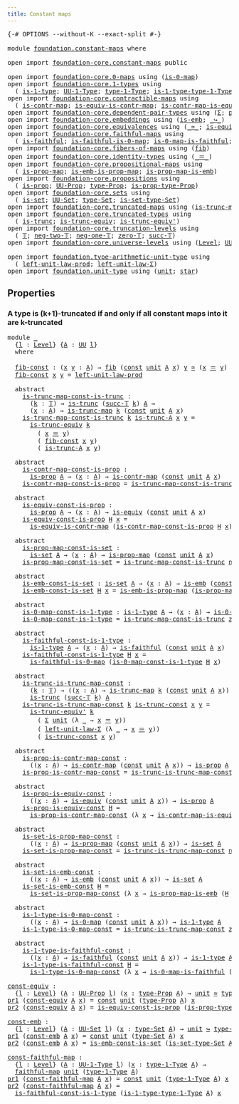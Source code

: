 ```yaml
---
title: Constant maps
---
```


<pre class="Agda"><a id="39" class="Symbol">{-#</a> <a id="43" class="Keyword">OPTIONS</a> <a id="51" class="Pragma">--without-K</a> <a id="63" class="Pragma">--exact-split</a> <a id="77" class="Symbol">#-}</a>

<a id="82" class="Keyword">module</a> <a id="89" href="foundation.constant-maps.html" class="Module">foundation.constant-maps</a> <a id="114" class="Keyword">where</a>

<a id="121" class="Keyword">open</a> <a id="126" class="Keyword">import</a> <a id="133" href="foundation-core.constant-maps.html" class="Module">foundation-core.constant-maps</a> <a id="163" class="Keyword">public</a>

<a id="171" class="Keyword">open</a> <a id="176" class="Keyword">import</a> <a id="183" href="foundation-core.0-maps.html" class="Module">foundation-core.0-maps</a> <a id="206" class="Keyword">using</a> <a id="212" class="Symbol">(</a><a id="213" href="foundation-core.0-maps.html#1181" class="Function">is-0-map</a><a id="221" class="Symbol">)</a>
<a id="223" class="Keyword">open</a> <a id="228" class="Keyword">import</a> <a id="235" href="foundation-core.1-types.html" class="Module">foundation-core.1-types</a> <a id="259" class="Keyword">using</a>
  <a id="267" class="Symbol">(</a> <a id="269" href="foundation-core.1-types.html#668" class="Function">is-1-type</a><a id="278" class="Symbol">;</a> <a id="280" href="foundation-core.1-types.html#734" class="Function">UU-1-Type</a><a id="289" class="Symbol">;</a> <a id="291" href="foundation-core.1-types.html#806" class="Function">type-1-Type</a><a id="302" class="Symbol">;</a> <a id="304" href="foundation-core.1-types.html#883" class="Function">is-1-type-type-1-Type</a><a id="325" class="Symbol">)</a>
<a id="327" class="Keyword">open</a> <a id="332" class="Keyword">import</a> <a id="339" href="foundation-core.contractible-maps.html" class="Module">foundation-core.contractible-maps</a> <a id="373" class="Keyword">using</a>
  <a id="381" class="Symbol">(</a> <a id="383" href="foundation-core.contractible-maps.html#1477" class="Function">is-contr-map</a><a id="395" class="Symbol">;</a> <a id="397" href="foundation-core.contractible-maps.html#2380" class="Function">is-equiv-is-contr-map</a><a id="418" class="Symbol">;</a> <a id="420" href="foundation-core.contractible-maps.html#3861" class="Function">is-contr-map-is-equiv</a><a id="441" class="Symbol">)</a>
<a id="443" class="Keyword">open</a> <a id="448" class="Keyword">import</a> <a id="455" href="foundation-core.dependent-pair-types.html" class="Module">foundation-core.dependent-pair-types</a> <a id="492" class="Keyword">using</a> <a id="498" class="Symbol">(</a><a id="499" href="foundation-core.dependent-pair-types.html#515" class="Record">Σ</a><a id="500" class="Symbol">;</a> <a id="502" href="foundation-core.dependent-pair-types.html#588" class="InductiveConstructor">pair</a><a id="506" class="Symbol">;</a> <a id="508" href="foundation-core.dependent-pair-types.html#605" class="Field">pr1</a><a id="511" class="Symbol">;</a> <a id="513" href="foundation-core.dependent-pair-types.html#617" class="Field">pr2</a><a id="516" class="Symbol">)</a>
<a id="518" class="Keyword">open</a> <a id="523" class="Keyword">import</a> <a id="530" href="foundation-core.embeddings.html" class="Module">foundation-core.embeddings</a> <a id="557" class="Keyword">using</a> <a id="563" class="Symbol">(</a><a id="564" href="foundation-core.embeddings.html#992" class="Function">is-emb</a><a id="570" class="Symbol">;</a> <a id="572" href="foundation-core.embeddings.html#1074" class="Function Operator">_↪_</a><a id="575" class="Symbol">)</a>
<a id="577" class="Keyword">open</a> <a id="582" class="Keyword">import</a> <a id="589" href="foundation-core.equivalences.html" class="Module">foundation-core.equivalences</a> <a id="618" class="Keyword">using</a> <a id="624" class="Symbol">(</a><a id="625" href="foundation-core.equivalences.html#1621" class="Function Operator">_≃_</a><a id="628" class="Symbol">;</a> <a id="630" href="foundation-core.equivalences.html#1556" class="Function">is-equiv</a><a id="638" class="Symbol">)</a>
<a id="640" class="Keyword">open</a> <a id="645" class="Keyword">import</a> <a id="652" href="foundation-core.faithful-maps.html" class="Module">foundation-core.faithful-maps</a> <a id="682" class="Keyword">using</a>
  <a id="690" class="Symbol">(</a> <a id="692" href="foundation-core.faithful-maps.html#1690" class="Function">is-faithful</a><a id="703" class="Symbol">;</a> <a id="705" href="foundation-core.faithful-maps.html#3777" class="Function">is-faithful-is-0-map</a><a id="725" class="Symbol">;</a> <a id="727" href="foundation-core.faithful-maps.html#3608" class="Function">is-0-map-is-faithful</a><a id="747" class="Symbol">;</a> <a id="749" href="foundation-core.faithful-maps.html#1780" class="Function">faithful-map</a><a id="761" class="Symbol">)</a>
<a id="763" class="Keyword">open</a> <a id="768" class="Keyword">import</a> <a id="775" href="foundation-core.fibers-of-maps.html" class="Module">foundation-core.fibers-of-maps</a> <a id="806" class="Keyword">using</a> <a id="812" class="Symbol">(</a><a id="813" href="foundation-core.fibers-of-maps.html#942" class="Function">fib</a><a id="816" class="Symbol">)</a>
<a id="818" class="Keyword">open</a> <a id="823" class="Keyword">import</a> <a id="830" href="foundation-core.identity-types.html" class="Module">foundation-core.identity-types</a> <a id="861" class="Keyword">using</a> <a id="867" class="Symbol">(</a><a id="868" href="foundation-core.identity-types.html#1865" class="Function Operator">_＝_</a><a id="871" class="Symbol">)</a>
<a id="873" class="Keyword">open</a> <a id="878" class="Keyword">import</a> <a id="885" href="foundation-core.propositional-maps.html" class="Module">foundation-core.propositional-maps</a> <a id="920" class="Keyword">using</a>
  <a id="928" class="Symbol">(</a> <a id="930" href="foundation-core.propositional-maps.html#1263" class="Function">is-prop-map</a><a id="941" class="Symbol">;</a> <a id="943" href="foundation-core.propositional-maps.html#1537" class="Function">is-emb-is-prop-map</a><a id="961" class="Symbol">;</a> <a id="963" href="foundation-core.propositional-maps.html#1879" class="Function">is-prop-map-is-emb</a><a id="981" class="Symbol">)</a>
<a id="983" class="Keyword">open</a> <a id="988" class="Keyword">import</a> <a id="995" href="foundation-core.propositions.html" class="Module">foundation-core.propositions</a> <a id="1024" class="Keyword">using</a>
  <a id="1032" class="Symbol">(</a> <a id="1034" href="foundation-core.propositions.html#1309" class="Function">is-prop</a><a id="1041" class="Symbol">;</a> <a id="1043" href="foundation-core.propositions.html#1393" class="Function">UU-Prop</a><a id="1050" class="Symbol">;</a> <a id="1052" href="foundation-core.propositions.html#1495" class="Function">type-Prop</a><a id="1061" class="Symbol">;</a> <a id="1063" href="foundation-core.propositions.html#1562" class="Function">is-prop-type-Prop</a><a id="1080" class="Symbol">)</a>
<a id="1082" class="Keyword">open</a> <a id="1087" class="Keyword">import</a> <a id="1094" href="foundation-core.sets.html" class="Module">foundation-core.sets</a> <a id="1115" class="Keyword">using</a>
  <a id="1123" class="Symbol">(</a> <a id="1125" href="foundation-core.sets.html#1113" class="Function">is-set</a><a id="1131" class="Symbol">;</a> <a id="1133" href="foundation-core.sets.html#1190" class="Function">UU-Set</a><a id="1139" class="Symbol">;</a> <a id="1141" href="foundation-core.sets.html#1304" class="Function">type-Set</a><a id="1149" class="Symbol">;</a> <a id="1151" href="foundation-core.sets.html#1355" class="Function">is-set-type-Set</a><a id="1166" class="Symbol">)</a>
<a id="1168" class="Keyword">open</a> <a id="1173" class="Keyword">import</a> <a id="1180" href="foundation-core.truncated-maps.html" class="Module">foundation-core.truncated-maps</a> <a id="1211" class="Keyword">using</a> <a id="1217" class="Symbol">(</a><a id="1218" href="foundation-core.truncated-maps.html#1887" class="Function">is-trunc-map</a><a id="1230" class="Symbol">)</a>
<a id="1232" class="Keyword">open</a> <a id="1237" class="Keyword">import</a> <a id="1244" href="foundation-core.truncated-types.html" class="Module">foundation-core.truncated-types</a> <a id="1276" class="Keyword">using</a>
  <a id="1284" class="Symbol">(</a> <a id="1286" href="foundation-core.truncated-types.html#1741" class="Function">is-trunc</a><a id="1294" class="Symbol">;</a> <a id="1296" href="foundation-core.truncated-types.html#4391" class="Function">is-trunc-equiv</a><a id="1310" class="Symbol">;</a> <a id="1312" href="foundation-core.truncated-types.html#4918" class="Function">is-trunc-equiv&#39;</a><a id="1327" class="Symbol">)</a>
<a id="1329" class="Keyword">open</a> <a id="1334" class="Keyword">import</a> <a id="1341" href="foundation-core.truncation-levels.html" class="Module">foundation-core.truncation-levels</a> <a id="1375" class="Keyword">using</a>
  <a id="1383" class="Symbol">(</a> <a id="1385" href="foundation-core.truncation-levels.html#395" class="Datatype">𝕋</a><a id="1386" class="Symbol">;</a> <a id="1388" href="foundation-core.truncation-levels.html#416" class="InductiveConstructor">neg-two-𝕋</a><a id="1397" class="Symbol">;</a> <a id="1399" href="foundation-core.truncation-levels.html#448" class="Function">neg-one-𝕋</a><a id="1408" class="Symbol">;</a> <a id="1410" href="foundation-core.truncation-levels.html#492" class="Function">zero-𝕋</a><a id="1416" class="Symbol">;</a> <a id="1418" href="foundation-core.truncation-levels.html#432" class="InductiveConstructor">succ-𝕋</a><a id="1424" class="Symbol">)</a>
<a id="1426" class="Keyword">open</a> <a id="1431" class="Keyword">import</a> <a id="1438" href="foundation-core.universe-levels.html" class="Module">foundation-core.universe-levels</a> <a id="1470" class="Keyword">using</a> <a id="1476" class="Symbol">(</a><a id="1477" href="Agda.Primitive.html#597" class="Postulate">Level</a><a id="1482" class="Symbol">;</a> <a id="1484" href="foundation-core.universe-levels.html#235" class="Primitive">UU</a><a id="1486" class="Symbol">)</a>

<a id="1489" class="Keyword">open</a> <a id="1494" class="Keyword">import</a> <a id="1501" href="foundation.type-arithmetic-unit-type.html" class="Module">foundation.type-arithmetic-unit-type</a> <a id="1538" class="Keyword">using</a>
  <a id="1546" class="Symbol">(</a> <a id="1548" href="foundation.type-arithmetic-unit-type.html#2941" class="Function">left-unit-law-prod</a><a id="1566" class="Symbol">;</a> <a id="1568" href="foundation.type-arithmetic-unit-type.html#1551" class="Function">left-unit-law-Σ</a><a id="1583" class="Symbol">)</a>
<a id="1585" class="Keyword">open</a> <a id="1590" class="Keyword">import</a> <a id="1597" href="foundation.unit-type.html" class="Module">foundation.unit-type</a> <a id="1618" class="Keyword">using</a> <a id="1624" class="Symbol">(</a><a id="1625" href="foundation.unit-type.html#1084" class="Datatype">unit</a><a id="1629" class="Symbol">;</a> <a id="1631" href="foundation.unit-type.html#1108" class="InductiveConstructor">star</a><a id="1635" class="Symbol">)</a>
</pre>
## Properties

### A type is (k+1)-truncated if and only if all constant maps into it are k-truncated

<pre class="Agda"><a id="1753" class="Keyword">module</a> <a id="1760" href="foundation.constant-maps.html#1760" class="Module">_</a>
  <a id="1764" class="Symbol">{</a><a id="1765" href="foundation.constant-maps.html#1765" class="Bound">l</a> <a id="1767" class="Symbol">:</a> <a id="1769" href="Agda.Primitive.html#597" class="Postulate">Level</a><a id="1774" class="Symbol">}</a> <a id="1776" class="Symbol">{</a><a id="1777" href="foundation.constant-maps.html#1777" class="Bound">A</a> <a id="1779" class="Symbol">:</a> <a id="1781" href="foundation-core.universe-levels.html#235" class="Primitive">UU</a> <a id="1784" href="foundation.constant-maps.html#1765" class="Bound">l</a><a id="1785" class="Symbol">}</a>
  <a id="1789" class="Keyword">where</a>

  <a id="1798" href="foundation.constant-maps.html#1798" class="Function">fib-const</a> <a id="1808" class="Symbol">:</a> <a id="1810" class="Symbol">(</a><a id="1811" href="foundation.constant-maps.html#1811" class="Bound">x</a> <a id="1813" href="foundation.constant-maps.html#1813" class="Bound">y</a> <a id="1815" class="Symbol">:</a> <a id="1817" href="foundation.constant-maps.html#1777" class="Bound">A</a><a id="1818" class="Symbol">)</a> <a id="1820" class="Symbol">→</a> <a id="1822" href="foundation-core.fibers-of-maps.html#942" class="Function">fib</a> <a id="1826" class="Symbol">(</a><a id="1827" href="foundation-core.constant-maps.html#216" class="Function">const</a> <a id="1833" href="foundation.unit-type.html#1084" class="Datatype">unit</a> <a id="1838" href="foundation.constant-maps.html#1777" class="Bound">A</a> <a id="1840" href="foundation.constant-maps.html#1811" class="Bound">x</a><a id="1841" class="Symbol">)</a> <a id="1843" href="foundation.constant-maps.html#1813" class="Bound">y</a> <a id="1845" href="foundation-core.equivalences.html#1621" class="Function Operator">≃</a> <a id="1847" class="Symbol">(</a><a id="1848" href="foundation.constant-maps.html#1811" class="Bound">x</a> <a id="1850" href="foundation-core.identity-types.html#1865" class="Function Operator">＝</a> <a id="1852" href="foundation.constant-maps.html#1813" class="Bound">y</a><a id="1853" class="Symbol">)</a>
  <a id="1857" href="foundation.constant-maps.html#1798" class="Function">fib-const</a> <a id="1867" href="foundation.constant-maps.html#1867" class="Bound">x</a> <a id="1869" href="foundation.constant-maps.html#1869" class="Bound">y</a> <a id="1871" class="Symbol">=</a> <a id="1873" href="foundation.type-arithmetic-unit-type.html#2941" class="Function">left-unit-law-prod</a>

  <a id="1895" class="Keyword">abstract</a>
    <a id="1908" href="foundation.constant-maps.html#1908" class="Function">is-trunc-map-const-is-trunc</a> <a id="1936" class="Symbol">:</a>
      <a id="1944" class="Symbol">(</a><a id="1945" href="foundation.constant-maps.html#1945" class="Bound">k</a> <a id="1947" class="Symbol">:</a> <a id="1949" href="foundation-core.truncation-levels.html#395" class="Datatype">𝕋</a><a id="1950" class="Symbol">)</a> <a id="1952" class="Symbol">→</a> <a id="1954" href="foundation-core.truncated-types.html#1741" class="Function">is-trunc</a> <a id="1963" class="Symbol">(</a><a id="1964" href="foundation-core.truncation-levels.html#432" class="InductiveConstructor">succ-𝕋</a> <a id="1971" href="foundation.constant-maps.html#1945" class="Bound">k</a><a id="1972" class="Symbol">)</a> <a id="1974" href="foundation.constant-maps.html#1777" class="Bound">A</a> <a id="1976" class="Symbol">→</a>
      <a id="1984" class="Symbol">(</a><a id="1985" href="foundation.constant-maps.html#1985" class="Bound">x</a> <a id="1987" class="Symbol">:</a> <a id="1989" href="foundation.constant-maps.html#1777" class="Bound">A</a><a id="1990" class="Symbol">)</a> <a id="1992" class="Symbol">→</a> <a id="1994" href="foundation-core.truncated-maps.html#1887" class="Function">is-trunc-map</a> <a id="2007" href="foundation.constant-maps.html#1945" class="Bound">k</a> <a id="2009" class="Symbol">(</a><a id="2010" href="foundation-core.constant-maps.html#216" class="Function">const</a> <a id="2016" href="foundation.unit-type.html#1084" class="Datatype">unit</a> <a id="2021" href="foundation.constant-maps.html#1777" class="Bound">A</a> <a id="2023" href="foundation.constant-maps.html#1985" class="Bound">x</a><a id="2024" class="Symbol">)</a>
    <a id="2030" href="foundation.constant-maps.html#1908" class="Function">is-trunc-map-const-is-trunc</a> <a id="2058" href="foundation.constant-maps.html#2058" class="Bound">k</a> <a id="2060" href="foundation.constant-maps.html#2060" class="Bound">is-trunc-A</a> <a id="2071" href="foundation.constant-maps.html#2071" class="Bound">x</a> <a id="2073" href="foundation.constant-maps.html#2073" class="Bound">y</a> <a id="2075" class="Symbol">=</a>
      <a id="2083" href="foundation-core.truncated-types.html#4391" class="Function">is-trunc-equiv</a> <a id="2098" href="foundation.constant-maps.html#2058" class="Bound">k</a>
        <a id="2108" class="Symbol">(</a> <a id="2110" href="foundation.constant-maps.html#2071" class="Bound">x</a> <a id="2112" href="foundation-core.identity-types.html#1865" class="Function Operator">＝</a> <a id="2114" href="foundation.constant-maps.html#2073" class="Bound">y</a><a id="2115" class="Symbol">)</a>
        <a id="2125" class="Symbol">(</a> <a id="2127" href="foundation.constant-maps.html#1798" class="Function">fib-const</a> <a id="2137" href="foundation.constant-maps.html#2071" class="Bound">x</a> <a id="2139" href="foundation.constant-maps.html#2073" class="Bound">y</a><a id="2140" class="Symbol">)</a>
        <a id="2150" class="Symbol">(</a> <a id="2152" href="foundation.constant-maps.html#2060" class="Bound">is-trunc-A</a> <a id="2163" href="foundation.constant-maps.html#2071" class="Bound">x</a> <a id="2165" href="foundation.constant-maps.html#2073" class="Bound">y</a><a id="2166" class="Symbol">)</a>

  <a id="2171" class="Keyword">abstract</a>
    <a id="2184" href="foundation.constant-maps.html#2184" class="Function">is-contr-map-const-is-prop</a> <a id="2211" class="Symbol">:</a>
      <a id="2219" href="foundation-core.propositions.html#1309" class="Function">is-prop</a> <a id="2227" href="foundation.constant-maps.html#1777" class="Bound">A</a> <a id="2229" class="Symbol">→</a> <a id="2231" class="Symbol">(</a><a id="2232" href="foundation.constant-maps.html#2232" class="Bound">x</a> <a id="2234" class="Symbol">:</a> <a id="2236" href="foundation.constant-maps.html#1777" class="Bound">A</a><a id="2237" class="Symbol">)</a> <a id="2239" class="Symbol">→</a> <a id="2241" href="foundation-core.contractible-maps.html#1477" class="Function">is-contr-map</a> <a id="2254" class="Symbol">(</a><a id="2255" href="foundation-core.constant-maps.html#216" class="Function">const</a> <a id="2261" href="foundation.unit-type.html#1084" class="Datatype">unit</a> <a id="2266" href="foundation.constant-maps.html#1777" class="Bound">A</a> <a id="2268" href="foundation.constant-maps.html#2232" class="Bound">x</a><a id="2269" class="Symbol">)</a>
    <a id="2275" href="foundation.constant-maps.html#2184" class="Function">is-contr-map-const-is-prop</a> <a id="2302" class="Symbol">=</a> <a id="2304" href="foundation.constant-maps.html#1908" class="Function">is-trunc-map-const-is-trunc</a> <a id="2332" href="foundation-core.truncation-levels.html#416" class="InductiveConstructor">neg-two-𝕋</a>

  <a id="2345" class="Keyword">abstract</a>
    <a id="2358" href="foundation.constant-maps.html#2358" class="Function">is-equiv-const-is-prop</a> <a id="2381" class="Symbol">:</a>
      <a id="2389" href="foundation-core.propositions.html#1309" class="Function">is-prop</a> <a id="2397" href="foundation.constant-maps.html#1777" class="Bound">A</a> <a id="2399" class="Symbol">→</a> <a id="2401" class="Symbol">(</a><a id="2402" href="foundation.constant-maps.html#2402" class="Bound">x</a> <a id="2404" class="Symbol">:</a> <a id="2406" href="foundation.constant-maps.html#1777" class="Bound">A</a><a id="2407" class="Symbol">)</a> <a id="2409" class="Symbol">→</a> <a id="2411" href="foundation-core.equivalences.html#1556" class="Function">is-equiv</a> <a id="2420" class="Symbol">(</a><a id="2421" href="foundation-core.constant-maps.html#216" class="Function">const</a> <a id="2427" href="foundation.unit-type.html#1084" class="Datatype">unit</a> <a id="2432" href="foundation.constant-maps.html#1777" class="Bound">A</a> <a id="2434" href="foundation.constant-maps.html#2402" class="Bound">x</a><a id="2435" class="Symbol">)</a>
    <a id="2441" href="foundation.constant-maps.html#2358" class="Function">is-equiv-const-is-prop</a> <a id="2464" href="foundation.constant-maps.html#2464" class="Bound">H</a> <a id="2466" href="foundation.constant-maps.html#2466" class="Bound">x</a> <a id="2468" class="Symbol">=</a>
      <a id="2476" href="foundation-core.contractible-maps.html#2380" class="Function">is-equiv-is-contr-map</a> <a id="2498" class="Symbol">(</a><a id="2499" href="foundation.constant-maps.html#2184" class="Function">is-contr-map-const-is-prop</a> <a id="2526" href="foundation.constant-maps.html#2464" class="Bound">H</a> <a id="2528" href="foundation.constant-maps.html#2466" class="Bound">x</a><a id="2529" class="Symbol">)</a>

  <a id="2534" class="Keyword">abstract</a>
    <a id="2547" href="foundation.constant-maps.html#2547" class="Function">is-prop-map-const-is-set</a> <a id="2572" class="Symbol">:</a>
      <a id="2580" href="foundation-core.sets.html#1113" class="Function">is-set</a> <a id="2587" href="foundation.constant-maps.html#1777" class="Bound">A</a> <a id="2589" class="Symbol">→</a> <a id="2591" class="Symbol">(</a><a id="2592" href="foundation.constant-maps.html#2592" class="Bound">x</a> <a id="2594" class="Symbol">:</a> <a id="2596" href="foundation.constant-maps.html#1777" class="Bound">A</a><a id="2597" class="Symbol">)</a> <a id="2599" class="Symbol">→</a> <a id="2601" href="foundation-core.propositional-maps.html#1263" class="Function">is-prop-map</a> <a id="2613" class="Symbol">(</a><a id="2614" href="foundation-core.constant-maps.html#216" class="Function">const</a> <a id="2620" href="foundation.unit-type.html#1084" class="Datatype">unit</a> <a id="2625" href="foundation.constant-maps.html#1777" class="Bound">A</a> <a id="2627" href="foundation.constant-maps.html#2592" class="Bound">x</a><a id="2628" class="Symbol">)</a>
    <a id="2634" href="foundation.constant-maps.html#2547" class="Function">is-prop-map-const-is-set</a> <a id="2659" class="Symbol">=</a> <a id="2661" href="foundation.constant-maps.html#1908" class="Function">is-trunc-map-const-is-trunc</a> <a id="2689" href="foundation-core.truncation-levels.html#448" class="Function">neg-one-𝕋</a>

  <a id="2702" class="Keyword">abstract</a>
    <a id="2715" href="foundation.constant-maps.html#2715" class="Function">is-emb-const-is-set</a> <a id="2735" class="Symbol">:</a> <a id="2737" href="foundation-core.sets.html#1113" class="Function">is-set</a> <a id="2744" href="foundation.constant-maps.html#1777" class="Bound">A</a> <a id="2746" class="Symbol">→</a> <a id="2748" class="Symbol">(</a><a id="2749" href="foundation.constant-maps.html#2749" class="Bound">x</a> <a id="2751" class="Symbol">:</a> <a id="2753" href="foundation.constant-maps.html#1777" class="Bound">A</a><a id="2754" class="Symbol">)</a> <a id="2756" class="Symbol">→</a> <a id="2758" href="foundation-core.embeddings.html#992" class="Function">is-emb</a> <a id="2765" class="Symbol">(</a><a id="2766" href="foundation-core.constant-maps.html#216" class="Function">const</a> <a id="2772" href="foundation.unit-type.html#1084" class="Datatype">unit</a> <a id="2777" href="foundation.constant-maps.html#1777" class="Bound">A</a> <a id="2779" href="foundation.constant-maps.html#2749" class="Bound">x</a><a id="2780" class="Symbol">)</a>
    <a id="2786" href="foundation.constant-maps.html#2715" class="Function">is-emb-const-is-set</a> <a id="2806" href="foundation.constant-maps.html#2806" class="Bound">H</a> <a id="2808" href="foundation.constant-maps.html#2808" class="Bound">x</a> <a id="2810" class="Symbol">=</a> <a id="2812" href="foundation-core.propositional-maps.html#1537" class="Function">is-emb-is-prop-map</a> <a id="2831" class="Symbol">(</a><a id="2832" href="foundation.constant-maps.html#2547" class="Function">is-prop-map-const-is-set</a> <a id="2857" href="foundation.constant-maps.html#2806" class="Bound">H</a> <a id="2859" href="foundation.constant-maps.html#2808" class="Bound">x</a><a id="2860" class="Symbol">)</a>

  <a id="2865" class="Keyword">abstract</a>
    <a id="2878" href="foundation.constant-maps.html#2878" class="Function">is-0-map-const-is-1-type</a> <a id="2903" class="Symbol">:</a> <a id="2905" href="foundation-core.1-types.html#668" class="Function">is-1-type</a> <a id="2915" href="foundation.constant-maps.html#1777" class="Bound">A</a> <a id="2917" class="Symbol">→</a> <a id="2919" class="Symbol">(</a><a id="2920" href="foundation.constant-maps.html#2920" class="Bound">x</a> <a id="2922" class="Symbol">:</a> <a id="2924" href="foundation.constant-maps.html#1777" class="Bound">A</a><a id="2925" class="Symbol">)</a> <a id="2927" class="Symbol">→</a> <a id="2929" href="foundation-core.0-maps.html#1181" class="Function">is-0-map</a> <a id="2938" class="Symbol">(</a><a id="2939" href="foundation-core.constant-maps.html#216" class="Function">const</a> <a id="2945" href="foundation.unit-type.html#1084" class="Datatype">unit</a> <a id="2950" href="foundation.constant-maps.html#1777" class="Bound">A</a> <a id="2952" href="foundation.constant-maps.html#2920" class="Bound">x</a><a id="2953" class="Symbol">)</a>
    <a id="2959" href="foundation.constant-maps.html#2878" class="Function">is-0-map-const-is-1-type</a> <a id="2984" class="Symbol">=</a> <a id="2986" href="foundation.constant-maps.html#1908" class="Function">is-trunc-map-const-is-trunc</a> <a id="3014" href="foundation-core.truncation-levels.html#492" class="Function">zero-𝕋</a>

  <a id="3024" class="Keyword">abstract</a>
    <a id="3037" href="foundation.constant-maps.html#3037" class="Function">is-faithful-const-is-1-type</a> <a id="3065" class="Symbol">:</a>
      <a id="3073" href="foundation-core.1-types.html#668" class="Function">is-1-type</a> <a id="3083" href="foundation.constant-maps.html#1777" class="Bound">A</a> <a id="3085" class="Symbol">→</a> <a id="3087" class="Symbol">(</a><a id="3088" href="foundation.constant-maps.html#3088" class="Bound">x</a> <a id="3090" class="Symbol">:</a> <a id="3092" href="foundation.constant-maps.html#1777" class="Bound">A</a><a id="3093" class="Symbol">)</a> <a id="3095" class="Symbol">→</a> <a id="3097" href="foundation-core.faithful-maps.html#1690" class="Function">is-faithful</a> <a id="3109" class="Symbol">(</a><a id="3110" href="foundation-core.constant-maps.html#216" class="Function">const</a> <a id="3116" href="foundation.unit-type.html#1084" class="Datatype">unit</a> <a id="3121" href="foundation.constant-maps.html#1777" class="Bound">A</a> <a id="3123" href="foundation.constant-maps.html#3088" class="Bound">x</a><a id="3124" class="Symbol">)</a>
    <a id="3130" href="foundation.constant-maps.html#3037" class="Function">is-faithful-const-is-1-type</a> <a id="3158" href="foundation.constant-maps.html#3158" class="Bound">H</a> <a id="3160" href="foundation.constant-maps.html#3160" class="Bound">x</a> <a id="3162" class="Symbol">=</a>
      <a id="3170" href="foundation-core.faithful-maps.html#3777" class="Function">is-faithful-is-0-map</a> <a id="3191" class="Symbol">(</a><a id="3192" href="foundation.constant-maps.html#2878" class="Function">is-0-map-const-is-1-type</a> <a id="3217" href="foundation.constant-maps.html#3158" class="Bound">H</a> <a id="3219" href="foundation.constant-maps.html#3160" class="Bound">x</a><a id="3220" class="Symbol">)</a>

  <a id="3225" class="Keyword">abstract</a>
    <a id="3238" href="foundation.constant-maps.html#3238" class="Function">is-trunc-is-trunc-map-const</a> <a id="3266" class="Symbol">:</a>
      <a id="3274" class="Symbol">(</a><a id="3275" href="foundation.constant-maps.html#3275" class="Bound">k</a> <a id="3277" class="Symbol">:</a> <a id="3279" href="foundation-core.truncation-levels.html#395" class="Datatype">𝕋</a><a id="3280" class="Symbol">)</a> <a id="3282" class="Symbol">→</a> <a id="3284" class="Symbol">((</a><a id="3286" href="foundation.constant-maps.html#3286" class="Bound">x</a> <a id="3288" class="Symbol">:</a> <a id="3290" href="foundation.constant-maps.html#1777" class="Bound">A</a><a id="3291" class="Symbol">)</a> <a id="3293" class="Symbol">→</a> <a id="3295" href="foundation-core.truncated-maps.html#1887" class="Function">is-trunc-map</a> <a id="3308" href="foundation.constant-maps.html#3275" class="Bound">k</a> <a id="3310" class="Symbol">(</a><a id="3311" href="foundation-core.constant-maps.html#216" class="Function">const</a> <a id="3317" href="foundation.unit-type.html#1084" class="Datatype">unit</a> <a id="3322" href="foundation.constant-maps.html#1777" class="Bound">A</a> <a id="3324" href="foundation.constant-maps.html#3286" class="Bound">x</a><a id="3325" class="Symbol">))</a> <a id="3328" class="Symbol">→</a>
      <a id="3336" href="foundation-core.truncated-types.html#1741" class="Function">is-trunc</a> <a id="3345" class="Symbol">(</a><a id="3346" href="foundation-core.truncation-levels.html#432" class="InductiveConstructor">succ-𝕋</a> <a id="3353" href="foundation.constant-maps.html#3275" class="Bound">k</a><a id="3354" class="Symbol">)</a> <a id="3356" href="foundation.constant-maps.html#1777" class="Bound">A</a>
    <a id="3362" href="foundation.constant-maps.html#3238" class="Function">is-trunc-is-trunc-map-const</a> <a id="3390" href="foundation.constant-maps.html#3390" class="Bound">k</a> <a id="3392" href="foundation.constant-maps.html#3392" class="Bound">is-trunc-const</a> <a id="3407" href="foundation.constant-maps.html#3407" class="Bound">x</a> <a id="3409" href="foundation.constant-maps.html#3409" class="Bound">y</a> <a id="3411" class="Symbol">=</a>
      <a id="3419" href="foundation-core.truncated-types.html#4918" class="Function">is-trunc-equiv&#39;</a> <a id="3435" href="foundation.constant-maps.html#3390" class="Bound">k</a>
        <a id="3445" class="Symbol">(</a> <a id="3447" href="foundation-core.dependent-pair-types.html#515" class="Record">Σ</a> <a id="3449" href="foundation.unit-type.html#1084" class="Datatype">unit</a> <a id="3454" class="Symbol">(λ</a> <a id="3457" href="foundation.constant-maps.html#3457" class="Bound">_</a> <a id="3459" class="Symbol">→</a> <a id="3461" href="foundation.constant-maps.html#3407" class="Bound">x</a> <a id="3463" href="foundation-core.identity-types.html#1865" class="Function Operator">＝</a> <a id="3465" href="foundation.constant-maps.html#3409" class="Bound">y</a><a id="3466" class="Symbol">))</a>
        <a id="3477" class="Symbol">(</a> <a id="3479" href="foundation.type-arithmetic-unit-type.html#1551" class="Function">left-unit-law-Σ</a> <a id="3495" class="Symbol">(λ</a> <a id="3498" href="foundation.constant-maps.html#3498" class="Bound">_</a> <a id="3500" class="Symbol">→</a> <a id="3502" href="foundation.constant-maps.html#3407" class="Bound">x</a> <a id="3504" href="foundation-core.identity-types.html#1865" class="Function Operator">＝</a> <a id="3506" href="foundation.constant-maps.html#3409" class="Bound">y</a><a id="3507" class="Symbol">))</a>
        <a id="3518" class="Symbol">(</a> <a id="3520" href="foundation.constant-maps.html#3392" class="Bound">is-trunc-const</a> <a id="3535" href="foundation.constant-maps.html#3407" class="Bound">x</a> <a id="3537" href="foundation.constant-maps.html#3409" class="Bound">y</a><a id="3538" class="Symbol">)</a>

  <a id="3543" class="Keyword">abstract</a>
    <a id="3556" href="foundation.constant-maps.html#3556" class="Function">is-prop-is-contr-map-const</a> <a id="3583" class="Symbol">:</a>
      <a id="3591" class="Symbol">((</a><a id="3593" href="foundation.constant-maps.html#3593" class="Bound">x</a> <a id="3595" class="Symbol">:</a> <a id="3597" href="foundation.constant-maps.html#1777" class="Bound">A</a><a id="3598" class="Symbol">)</a> <a id="3600" class="Symbol">→</a> <a id="3602" href="foundation-core.contractible-maps.html#1477" class="Function">is-contr-map</a> <a id="3615" class="Symbol">(</a><a id="3616" href="foundation-core.constant-maps.html#216" class="Function">const</a> <a id="3622" href="foundation.unit-type.html#1084" class="Datatype">unit</a> <a id="3627" href="foundation.constant-maps.html#1777" class="Bound">A</a> <a id="3629" href="foundation.constant-maps.html#3593" class="Bound">x</a><a id="3630" class="Symbol">))</a> <a id="3633" class="Symbol">→</a> <a id="3635" href="foundation-core.propositions.html#1309" class="Function">is-prop</a> <a id="3643" href="foundation.constant-maps.html#1777" class="Bound">A</a>
    <a id="3649" href="foundation.constant-maps.html#3556" class="Function">is-prop-is-contr-map-const</a> <a id="3676" class="Symbol">=</a> <a id="3678" href="foundation.constant-maps.html#3238" class="Function">is-trunc-is-trunc-map-const</a> <a id="3706" href="foundation-core.truncation-levels.html#416" class="InductiveConstructor">neg-two-𝕋</a>

  <a id="3719" class="Keyword">abstract</a>
    <a id="3732" href="foundation.constant-maps.html#3732" class="Function">is-prop-is-equiv-const</a> <a id="3755" class="Symbol">:</a>
      <a id="3763" class="Symbol">((</a><a id="3765" href="foundation.constant-maps.html#3765" class="Bound">x</a> <a id="3767" class="Symbol">:</a> <a id="3769" href="foundation.constant-maps.html#1777" class="Bound">A</a><a id="3770" class="Symbol">)</a> <a id="3772" class="Symbol">→</a> <a id="3774" href="foundation-core.equivalences.html#1556" class="Function">is-equiv</a> <a id="3783" class="Symbol">(</a><a id="3784" href="foundation-core.constant-maps.html#216" class="Function">const</a> <a id="3790" href="foundation.unit-type.html#1084" class="Datatype">unit</a> <a id="3795" href="foundation.constant-maps.html#1777" class="Bound">A</a> <a id="3797" href="foundation.constant-maps.html#3765" class="Bound">x</a><a id="3798" class="Symbol">))</a> <a id="3801" class="Symbol">→</a> <a id="3803" href="foundation-core.propositions.html#1309" class="Function">is-prop</a> <a id="3811" href="foundation.constant-maps.html#1777" class="Bound">A</a>
    <a id="3817" href="foundation.constant-maps.html#3732" class="Function">is-prop-is-equiv-const</a> <a id="3840" href="foundation.constant-maps.html#3840" class="Bound">H</a> <a id="3842" class="Symbol">=</a>
      <a id="3850" href="foundation.constant-maps.html#3556" class="Function">is-prop-is-contr-map-const</a> <a id="3877" class="Symbol">(λ</a> <a id="3880" href="foundation.constant-maps.html#3880" class="Bound">x</a> <a id="3882" class="Symbol">→</a> <a id="3884" href="foundation-core.contractible-maps.html#3861" class="Function">is-contr-map-is-equiv</a> <a id="3906" class="Symbol">(</a><a id="3907" href="foundation.constant-maps.html#3840" class="Bound">H</a> <a id="3909" href="foundation.constant-maps.html#3880" class="Bound">x</a><a id="3910" class="Symbol">))</a>

  <a id="3916" class="Keyword">abstract</a>
    <a id="3929" href="foundation.constant-maps.html#3929" class="Function">is-set-is-prop-map-const</a> <a id="3954" class="Symbol">:</a>
      <a id="3962" class="Symbol">((</a><a id="3964" href="foundation.constant-maps.html#3964" class="Bound">x</a> <a id="3966" class="Symbol">:</a> <a id="3968" href="foundation.constant-maps.html#1777" class="Bound">A</a><a id="3969" class="Symbol">)</a> <a id="3971" class="Symbol">→</a> <a id="3973" href="foundation-core.propositional-maps.html#1263" class="Function">is-prop-map</a> <a id="3985" class="Symbol">(</a><a id="3986" href="foundation-core.constant-maps.html#216" class="Function">const</a> <a id="3992" href="foundation.unit-type.html#1084" class="Datatype">unit</a> <a id="3997" href="foundation.constant-maps.html#1777" class="Bound">A</a> <a id="3999" href="foundation.constant-maps.html#3964" class="Bound">x</a><a id="4000" class="Symbol">))</a> <a id="4003" class="Symbol">→</a> <a id="4005" href="foundation-core.sets.html#1113" class="Function">is-set</a> <a id="4012" href="foundation.constant-maps.html#1777" class="Bound">A</a>
    <a id="4018" href="foundation.constant-maps.html#3929" class="Function">is-set-is-prop-map-const</a> <a id="4043" class="Symbol">=</a> <a id="4045" href="foundation.constant-maps.html#3238" class="Function">is-trunc-is-trunc-map-const</a> <a id="4073" href="foundation-core.truncation-levels.html#448" class="Function">neg-one-𝕋</a>

  <a id="4086" class="Keyword">abstract</a>
    <a id="4099" href="foundation.constant-maps.html#4099" class="Function">is-set-is-emb-const</a> <a id="4119" class="Symbol">:</a>
      <a id="4127" class="Symbol">((</a><a id="4129" href="foundation.constant-maps.html#4129" class="Bound">x</a> <a id="4131" class="Symbol">:</a> <a id="4133" href="foundation.constant-maps.html#1777" class="Bound">A</a><a id="4134" class="Symbol">)</a> <a id="4136" class="Symbol">→</a> <a id="4138" href="foundation-core.embeddings.html#992" class="Function">is-emb</a> <a id="4145" class="Symbol">(</a><a id="4146" href="foundation-core.constant-maps.html#216" class="Function">const</a> <a id="4152" href="foundation.unit-type.html#1084" class="Datatype">unit</a> <a id="4157" href="foundation.constant-maps.html#1777" class="Bound">A</a> <a id="4159" href="foundation.constant-maps.html#4129" class="Bound">x</a><a id="4160" class="Symbol">))</a> <a id="4163" class="Symbol">→</a> <a id="4165" href="foundation-core.sets.html#1113" class="Function">is-set</a> <a id="4172" href="foundation.constant-maps.html#1777" class="Bound">A</a>
    <a id="4178" href="foundation.constant-maps.html#4099" class="Function">is-set-is-emb-const</a> <a id="4198" href="foundation.constant-maps.html#4198" class="Bound">H</a> <a id="4200" class="Symbol">=</a>
      <a id="4208" href="foundation.constant-maps.html#3929" class="Function">is-set-is-prop-map-const</a> <a id="4233" class="Symbol">(λ</a> <a id="4236" href="foundation.constant-maps.html#4236" class="Bound">x</a> <a id="4238" class="Symbol">→</a> <a id="4240" href="foundation-core.propositional-maps.html#1879" class="Function">is-prop-map-is-emb</a> <a id="4259" class="Symbol">(</a><a id="4260" href="foundation.constant-maps.html#4198" class="Bound">H</a> <a id="4262" href="foundation.constant-maps.html#4236" class="Bound">x</a><a id="4263" class="Symbol">))</a>

  <a id="4269" class="Keyword">abstract</a>
    <a id="4282" href="foundation.constant-maps.html#4282" class="Function">is-1-type-is-0-map-const</a> <a id="4307" class="Symbol">:</a>
      <a id="4315" class="Symbol">((</a><a id="4317" href="foundation.constant-maps.html#4317" class="Bound">x</a> <a id="4319" class="Symbol">:</a> <a id="4321" href="foundation.constant-maps.html#1777" class="Bound">A</a><a id="4322" class="Symbol">)</a> <a id="4324" class="Symbol">→</a> <a id="4326" href="foundation-core.0-maps.html#1181" class="Function">is-0-map</a> <a id="4335" class="Symbol">(</a><a id="4336" href="foundation-core.constant-maps.html#216" class="Function">const</a> <a id="4342" href="foundation.unit-type.html#1084" class="Datatype">unit</a> <a id="4347" href="foundation.constant-maps.html#1777" class="Bound">A</a> <a id="4349" href="foundation.constant-maps.html#4317" class="Bound">x</a><a id="4350" class="Symbol">))</a> <a id="4353" class="Symbol">→</a> <a id="4355" href="foundation-core.1-types.html#668" class="Function">is-1-type</a> <a id="4365" href="foundation.constant-maps.html#1777" class="Bound">A</a>
    <a id="4371" href="foundation.constant-maps.html#4282" class="Function">is-1-type-is-0-map-const</a> <a id="4396" class="Symbol">=</a> <a id="4398" href="foundation.constant-maps.html#3238" class="Function">is-trunc-is-trunc-map-const</a> <a id="4426" href="foundation-core.truncation-levels.html#492" class="Function">zero-𝕋</a>

  <a id="4436" class="Keyword">abstract</a>
    <a id="4449" href="foundation.constant-maps.html#4449" class="Function">is-1-type-is-faithful-const</a> <a id="4477" class="Symbol">:</a>
      <a id="4485" class="Symbol">((</a><a id="4487" href="foundation.constant-maps.html#4487" class="Bound">x</a> <a id="4489" class="Symbol">:</a> <a id="4491" href="foundation.constant-maps.html#1777" class="Bound">A</a><a id="4492" class="Symbol">)</a> <a id="4494" class="Symbol">→</a> <a id="4496" href="foundation-core.faithful-maps.html#1690" class="Function">is-faithful</a> <a id="4508" class="Symbol">(</a><a id="4509" href="foundation-core.constant-maps.html#216" class="Function">const</a> <a id="4515" href="foundation.unit-type.html#1084" class="Datatype">unit</a> <a id="4520" href="foundation.constant-maps.html#1777" class="Bound">A</a> <a id="4522" href="foundation.constant-maps.html#4487" class="Bound">x</a><a id="4523" class="Symbol">))</a> <a id="4526" class="Symbol">→</a> <a id="4528" href="foundation-core.1-types.html#668" class="Function">is-1-type</a> <a id="4538" href="foundation.constant-maps.html#1777" class="Bound">A</a>
    <a id="4544" href="foundation.constant-maps.html#4449" class="Function">is-1-type-is-faithful-const</a> <a id="4572" href="foundation.constant-maps.html#4572" class="Bound">H</a> <a id="4574" class="Symbol">=</a>
      <a id="4582" href="foundation.constant-maps.html#4282" class="Function">is-1-type-is-0-map-const</a> <a id="4607" class="Symbol">(λ</a> <a id="4610" href="foundation.constant-maps.html#4610" class="Bound">x</a> <a id="4612" class="Symbol">→</a> <a id="4614" href="foundation-core.faithful-maps.html#3608" class="Function">is-0-map-is-faithful</a> <a id="4635" class="Symbol">(</a><a id="4636" href="foundation.constant-maps.html#4572" class="Bound">H</a> <a id="4638" href="foundation.constant-maps.html#4610" class="Bound">x</a><a id="4639" class="Symbol">))</a>

<a id="const-equiv"></a><a id="4643" href="foundation.constant-maps.html#4643" class="Function">const-equiv</a> <a id="4655" class="Symbol">:</a>
  <a id="4659" class="Symbol">{</a><a id="4660" href="foundation.constant-maps.html#4660" class="Bound">l</a> <a id="4662" class="Symbol">:</a> <a id="4664" href="Agda.Primitive.html#597" class="Postulate">Level</a><a id="4669" class="Symbol">}</a> <a id="4671" class="Symbol">(</a><a id="4672" href="foundation.constant-maps.html#4672" class="Bound">A</a> <a id="4674" class="Symbol">:</a> <a id="4676" href="foundation-core.propositions.html#1393" class="Function">UU-Prop</a> <a id="4684" href="foundation.constant-maps.html#4660" class="Bound">l</a><a id="4685" class="Symbol">)</a> <a id="4687" class="Symbol">(</a><a id="4688" href="foundation.constant-maps.html#4688" class="Bound">x</a> <a id="4690" class="Symbol">:</a> <a id="4692" href="foundation-core.propositions.html#1495" class="Function">type-Prop</a> <a id="4702" href="foundation.constant-maps.html#4672" class="Bound">A</a><a id="4703" class="Symbol">)</a> <a id="4705" class="Symbol">→</a> <a id="4707" href="foundation.unit-type.html#1084" class="Datatype">unit</a> <a id="4712" href="foundation-core.equivalences.html#1621" class="Function Operator">≃</a> <a id="4714" href="foundation-core.propositions.html#1495" class="Function">type-Prop</a> <a id="4724" href="foundation.constant-maps.html#4672" class="Bound">A</a>
<a id="4726" href="foundation-core.dependent-pair-types.html#605" class="Field">pr1</a> <a id="4730" class="Symbol">(</a><a id="4731" href="foundation.constant-maps.html#4643" class="Function">const-equiv</a> <a id="4743" href="foundation.constant-maps.html#4743" class="Bound">A</a> <a id="4745" href="foundation.constant-maps.html#4745" class="Bound">x</a><a id="4746" class="Symbol">)</a> <a id="4748" class="Symbol">=</a> <a id="4750" href="foundation-core.constant-maps.html#216" class="Function">const</a> <a id="4756" href="foundation.unit-type.html#1084" class="Datatype">unit</a> <a id="4761" class="Symbol">(</a><a id="4762" href="foundation-core.propositions.html#1495" class="Function">type-Prop</a> <a id="4772" href="foundation.constant-maps.html#4743" class="Bound">A</a><a id="4773" class="Symbol">)</a> <a id="4775" href="foundation.constant-maps.html#4745" class="Bound">x</a>
<a id="4777" href="foundation-core.dependent-pair-types.html#617" class="Field">pr2</a> <a id="4781" class="Symbol">(</a><a id="4782" href="foundation.constant-maps.html#4643" class="Function">const-equiv</a> <a id="4794" href="foundation.constant-maps.html#4794" class="Bound">A</a> <a id="4796" href="foundation.constant-maps.html#4796" class="Bound">x</a><a id="4797" class="Symbol">)</a> <a id="4799" class="Symbol">=</a> <a id="4801" href="foundation.constant-maps.html#2358" class="Function">is-equiv-const-is-prop</a> <a id="4824" class="Symbol">(</a><a id="4825" href="foundation-core.propositions.html#1562" class="Function">is-prop-type-Prop</a> <a id="4843" href="foundation.constant-maps.html#4794" class="Bound">A</a><a id="4844" class="Symbol">)</a> <a id="4846" href="foundation.constant-maps.html#4796" class="Bound">x</a>

<a id="const-emb"></a><a id="4849" href="foundation.constant-maps.html#4849" class="Function">const-emb</a> <a id="4859" class="Symbol">:</a>
  <a id="4863" class="Symbol">{</a><a id="4864" href="foundation.constant-maps.html#4864" class="Bound">l</a> <a id="4866" class="Symbol">:</a> <a id="4868" href="Agda.Primitive.html#597" class="Postulate">Level</a><a id="4873" class="Symbol">}</a> <a id="4875" class="Symbol">(</a><a id="4876" href="foundation.constant-maps.html#4876" class="Bound">A</a> <a id="4878" class="Symbol">:</a> <a id="4880" href="foundation-core.sets.html#1190" class="Function">UU-Set</a> <a id="4887" href="foundation.constant-maps.html#4864" class="Bound">l</a><a id="4888" class="Symbol">)</a> <a id="4890" class="Symbol">(</a><a id="4891" href="foundation.constant-maps.html#4891" class="Bound">x</a> <a id="4893" class="Symbol">:</a> <a id="4895" href="foundation-core.sets.html#1304" class="Function">type-Set</a> <a id="4904" href="foundation.constant-maps.html#4876" class="Bound">A</a><a id="4905" class="Symbol">)</a> <a id="4907" class="Symbol">→</a> <a id="4909" href="foundation.unit-type.html#1084" class="Datatype">unit</a> <a id="4914" href="foundation-core.embeddings.html#1074" class="Function Operator">↪</a> <a id="4916" href="foundation-core.sets.html#1304" class="Function">type-Set</a> <a id="4925" href="foundation.constant-maps.html#4876" class="Bound">A</a>
<a id="4927" href="foundation-core.dependent-pair-types.html#605" class="Field">pr1</a> <a id="4931" class="Symbol">(</a><a id="4932" href="foundation.constant-maps.html#4849" class="Function">const-emb</a> <a id="4942" href="foundation.constant-maps.html#4942" class="Bound">A</a> <a id="4944" href="foundation.constant-maps.html#4944" class="Bound">x</a><a id="4945" class="Symbol">)</a> <a id="4947" class="Symbol">=</a> <a id="4949" href="foundation-core.constant-maps.html#216" class="Function">const</a> <a id="4955" href="foundation.unit-type.html#1084" class="Datatype">unit</a> <a id="4960" class="Symbol">(</a><a id="4961" href="foundation-core.sets.html#1304" class="Function">type-Set</a> <a id="4970" href="foundation.constant-maps.html#4942" class="Bound">A</a><a id="4971" class="Symbol">)</a> <a id="4973" href="foundation.constant-maps.html#4944" class="Bound">x</a>
<a id="4975" href="foundation-core.dependent-pair-types.html#617" class="Field">pr2</a> <a id="4979" class="Symbol">(</a><a id="4980" href="foundation.constant-maps.html#4849" class="Function">const-emb</a> <a id="4990" href="foundation.constant-maps.html#4990" class="Bound">A</a> <a id="4992" href="foundation.constant-maps.html#4992" class="Bound">x</a><a id="4993" class="Symbol">)</a> <a id="4995" class="Symbol">=</a> <a id="4997" href="foundation.constant-maps.html#2715" class="Function">is-emb-const-is-set</a> <a id="5017" class="Symbol">(</a><a id="5018" href="foundation-core.sets.html#1355" class="Function">is-set-type-Set</a> <a id="5034" href="foundation.constant-maps.html#4990" class="Bound">A</a><a id="5035" class="Symbol">)</a> <a id="5037" href="foundation.constant-maps.html#4992" class="Bound">x</a>

<a id="const-faithful-map"></a><a id="5040" href="foundation.constant-maps.html#5040" class="Function">const-faithful-map</a> <a id="5059" class="Symbol">:</a>
  <a id="5063" class="Symbol">{</a><a id="5064" href="foundation.constant-maps.html#5064" class="Bound">l</a> <a id="5066" class="Symbol">:</a> <a id="5068" href="Agda.Primitive.html#597" class="Postulate">Level</a><a id="5073" class="Symbol">}</a> <a id="5075" class="Symbol">(</a><a id="5076" href="foundation.constant-maps.html#5076" class="Bound">A</a> <a id="5078" class="Symbol">:</a> <a id="5080" href="foundation-core.1-types.html#734" class="Function">UU-1-Type</a> <a id="5090" href="foundation.constant-maps.html#5064" class="Bound">l</a><a id="5091" class="Symbol">)</a> <a id="5093" class="Symbol">(</a><a id="5094" href="foundation.constant-maps.html#5094" class="Bound">x</a> <a id="5096" class="Symbol">:</a> <a id="5098" href="foundation-core.1-types.html#806" class="Function">type-1-Type</a> <a id="5110" href="foundation.constant-maps.html#5076" class="Bound">A</a><a id="5111" class="Symbol">)</a> <a id="5113" class="Symbol">→</a>
  <a id="5117" href="foundation-core.faithful-maps.html#1780" class="Function">faithful-map</a> <a id="5130" href="foundation.unit-type.html#1084" class="Datatype">unit</a> <a id="5135" class="Symbol">(</a><a id="5136" href="foundation-core.1-types.html#806" class="Function">type-1-Type</a> <a id="5148" href="foundation.constant-maps.html#5076" class="Bound">A</a><a id="5149" class="Symbol">)</a>
<a id="5151" href="foundation-core.dependent-pair-types.html#605" class="Field">pr1</a> <a id="5155" class="Symbol">(</a><a id="5156" href="foundation.constant-maps.html#5040" class="Function">const-faithful-map</a> <a id="5175" href="foundation.constant-maps.html#5175" class="Bound">A</a> <a id="5177" href="foundation.constant-maps.html#5177" class="Bound">x</a><a id="5178" class="Symbol">)</a> <a id="5180" class="Symbol">=</a> <a id="5182" href="foundation-core.constant-maps.html#216" class="Function">const</a> <a id="5188" href="foundation.unit-type.html#1084" class="Datatype">unit</a> <a id="5193" class="Symbol">(</a><a id="5194" href="foundation-core.1-types.html#806" class="Function">type-1-Type</a> <a id="5206" href="foundation.constant-maps.html#5175" class="Bound">A</a><a id="5207" class="Symbol">)</a> <a id="5209" href="foundation.constant-maps.html#5177" class="Bound">x</a>
<a id="5211" href="foundation-core.dependent-pair-types.html#617" class="Field">pr2</a> <a id="5215" class="Symbol">(</a><a id="5216" href="foundation.constant-maps.html#5040" class="Function">const-faithful-map</a> <a id="5235" href="foundation.constant-maps.html#5235" class="Bound">A</a> <a id="5237" href="foundation.constant-maps.html#5237" class="Bound">x</a><a id="5238" class="Symbol">)</a> <a id="5240" class="Symbol">=</a>
  <a id="5244" href="foundation.constant-maps.html#3037" class="Function">is-faithful-const-is-1-type</a> <a id="5272" class="Symbol">(</a><a id="5273" href="foundation-core.1-types.html#883" class="Function">is-1-type-type-1-Type</a> <a id="5295" href="foundation.constant-maps.html#5235" class="Bound">A</a><a id="5296" class="Symbol">)</a> <a id="5298" href="foundation.constant-maps.html#5237" class="Bound">x</a>
</pre>
